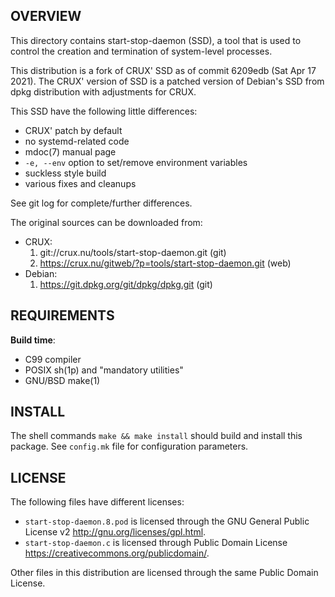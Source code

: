 OVERVIEW
--------
This directory contains start-stop-daemon (SSD), a tool that is used
to control the creation and termination of system-level processes.

This distribution is a fork of CRUX' SSD as of commit 6209edb (Sat Apr
17 2021).  The CRUX' version of SSD is a patched version of Debian's
SSD from dpkg distribution with adjustments for CRUX.

This SSD have the following little differences:
- CRUX' patch by default
- no systemd-related code
- mdoc(7) manual page
- `-e, --env` option to set/remove environment variables
- suckless style build
- various fixes and cleanups

See git log for complete/further differences.

The original sources can be downloaded from:
- CRUX:
  1. git://crux.nu/tools/start-stop-daemon.git              (git)
  2. https://crux.nu/gitweb/?p=tools/start-stop-daemon.git  (web)
- Debian:
  1. https://git.dpkg.org/git/dpkg/dpkg.git                 (git)

REQUIREMENTS
------------
**Build time**:
- C99 compiler
- POSIX sh(1p) and "mandatory utilities"
- GNU/BSD make(1)


INSTALL
-------
The shell commands `make && make install` should build and install
this package.  See `config.mk` file for configuration parameters.


LICENSE
-------
The following files have different licenses:
- `start-stop-daemon.8.pod` is licensed through the GNU General Public
  License v2 <http://gnu.org/licenses/gpl.html>.
- `start-stop-daemon.c` is licensed through Public Domain License
  <https://creativecommons.org/publicdomain/>.

Other files in this distribution are licensed through the same Public
Domain License.

